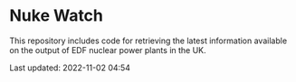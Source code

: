 # Nuke Watch

This repository includes code for retrieving the latest information available on the output of EDF nuclear power plants in the UK.

Last updated: 2022-11-02 04:54